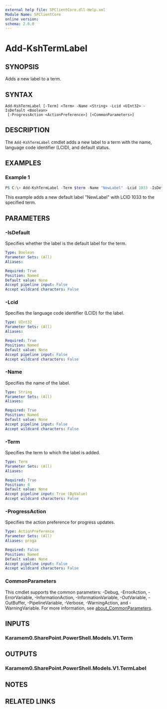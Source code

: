```yaml
---
external help file: SPClientCore.dll-Help.xml
Module Name: SPClientCore
online version:
schema: 2.0.0
---
```


# Add-KshTermLabel

## SYNOPSIS
Adds a new label to a term.

## SYNTAX

```
Add-KshTermLabel [-Term] <Term> -Name <String> -Lcid <UInt32> -IsDefault <Boolean>
 [-ProgressAction <ActionPreference>] [<CommonParameters>]
```

## DESCRIPTION
The `Add-KshTermLabel` cmdlet adds a new label to a term with the name, language code identifier (LCID), and default status.

## EXAMPLES

### Example 1
```powershell
PS C:\> Add-KshTermLabel -Term $term -Name "NewLabel" -Lcid 1033 -IsDefault $true
```

This example adds a new default label "NewLabel" with LCID 1033 to the specified term.

## PARAMETERS

### -IsDefault
Specifies whether the label is the default label for the term.

```yaml
Type: Boolean
Parameter Sets: (All)
Aliases:

Required: True
Position: Named
Default value: None
Accept pipeline input: False
Accept wildcard characters: False
```

### -Lcid
Specifies the language code identifier (LCID) for the label.

```yaml
Type: UInt32
Parameter Sets: (All)
Aliases:

Required: True
Position: Named
Default value: None
Accept pipeline input: False
Accept wildcard characters: False
```

### -Name
Specifies the name of the label.

```yaml
Type: String
Parameter Sets: (All)
Aliases:

Required: True
Position: Named
Default value: None
Accept pipeline input: False
Accept wildcard characters: False
```

### -Term
Specifies the term to which the label is added.

```yaml
Type: Term
Parameter Sets: (All)
Aliases:

Required: True
Position: 0
Default value: None
Accept pipeline input: True (ByValue)
Accept wildcard characters: False
```

### -ProgressAction
Specifies the action preference for progress updates.

```yaml
Type: ActionPreference
Parameter Sets: (All)
Aliases: proga

Required: False
Position: Named
Default value: None
Accept pipeline input: False
Accept wildcard characters: False
```

### CommonParameters
This cmdlet supports the common parameters: -Debug, -ErrorAction, -ErrorVariable, -InformationAction, -InformationVariable, -OutVariable, -OutBuffer, -PipelineVariable, -Verbose, -WarningAction, and -WarningVariable. For more information, see [about_CommonParameters](http://go.microsoft.com/fwlink/?LinkID=113216).

## INPUTS

### Karamem0.SharePoint.PowerShell.Models.V1.Term
## OUTPUTS

### Karamem0.SharePoint.PowerShell.Models.V1.TermLabel
## NOTES

## RELATED LINKS

